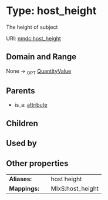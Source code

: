 
# Type: host_height


The height of subject

URI: [nmdc:host_height](https://microbiomedata/meta/host_height)


## Domain and Range

None ->  <sub>OPT</sub> [QuantityValue](QuantityValue.md)

## Parents

 *  is_a: [attribute](attribute.md)

## Children


## Used by


## Other properties

|  |  |  |
| --- | --- | --- |
| **Aliases:** | | host height |
| **Mappings:** | | MIxS:host_height |

